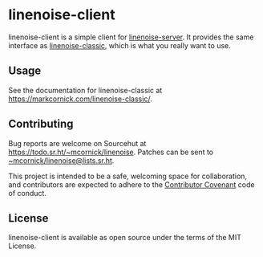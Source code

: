 # linenoise-client

linenoise-client is a simple client for
[linenoise-server](https://git.sr.ht/~mcornick/linenoise-server).
It provides the same interface as
[linenoise-classic](https://git.sr.ht/~mcornick/linenoise-classic),
which is what you really want to use.

## Usage

See the documentation for linenoise-classic at
https://markcornick.com/linenoise-classic/.

## Contributing

Bug reports are welcome on Sourcehut at
https://todo.sr.ht/~mcornick/linenoise. Patches can be sent to
<~mcornick/linenoise@lists.sr.ht>.

This project is intended to be a safe, welcoming space for
collaboration, and contributors are expected to adhere to the
[Contributor Covenant](https://www.contributor-covenant.org/) code of
conduct.

## License

linenoise-client is available as open source under the terms of the MIT
License.
